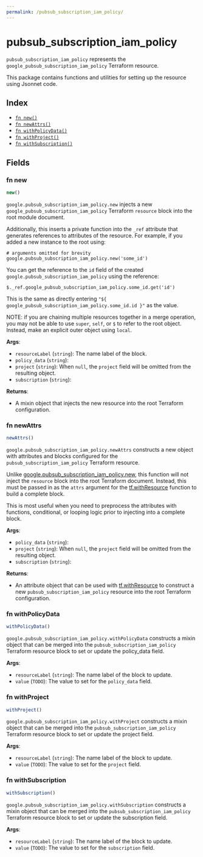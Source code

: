 ```yaml
---
permalink: /pubsub_subscription_iam_policy/
---
```


# pubsub_subscription_iam_policy

`pubsub_subscription_iam_policy` represents the `google_pubsub_subscription_iam_policy` Terraform resource.



This package contains functions and utilities for setting up the resource using Jsonnet code.


## Index

* [`fn new()`](#fn-new)
* [`fn newAttrs()`](#fn-newattrs)
* [`fn withPolicyData()`](#fn-withpolicydata)
* [`fn withProject()`](#fn-withproject)
* [`fn withSubscription()`](#fn-withsubscription)

## Fields

### fn new

```ts
new()
```


`google.pubsub_subscription_iam_policy.new` injects a new `google_pubsub_subscription_iam_policy` Terraform `resource`
block into the root module document.

Additionally, this inserts a private function into the `_ref` attribute that generates references to attributes of the
resource. For example, if you added a new instance to the root using:

    # arguments omitted for brevity
    google.pubsub_subscription_iam_policy.new('some_id')

You can get the reference to the `id` field of the created `google.pubsub_subscription_iam_policy` using the reference:

    $._ref.google_pubsub_subscription_iam_policy.some_id.get('id')

This is the same as directly entering `"${ google_pubsub_subscription_iam_policy.some_id.id }"` as the value.

NOTE: if you are chaining multiple resources together in a merge operation, you may not be able to use `super`, `self`,
or `$` to refer to the root object. Instead, make an explicit outer object using `local`.

**Args**:
  - `resourceLabel` (`string`): The name label of the block.
  - `policy_data` (`string`): 
  - `project` (`string`):  When `null`, the `project` field will be omitted from the resulting object.
  - `subscription` (`string`): 

**Returns**:
- A mixin object that injects the new resource into the root Terraform configuration.


### fn newAttrs

```ts
newAttrs()
```


`google.pubsub_subscription_iam_policy.newAttrs` constructs a new object with attributes and blocks configured for the `pubsub_subscription_iam_policy`
Terraform resource.

Unlike [google.pubsub_subscription_iam_policy.new](#fn-pubsubsubscriptioniampolicynew), this function will not inject the `resource`
block into the root Terraform document. Instead, this must be passed in as the `attrs` argument for the
[tf.withResource](https://github.com/tf-libsonnet/core/tree/main/docs#fn-withresource) function to build a complete block.

This is most useful when you need to preprocess the attributes with functions, conditional, or looping logic prior to
injecting into a complete block.

**Args**:
  - `policy_data` (`string`): 
  - `project` (`string`):  When `null`, the `project` field will be omitted from the resulting object.
  - `subscription` (`string`): 

**Returns**:
  - An attribute object that can be used with [tf.withResource](https://github.com/tf-libsonnet/core/tree/main/docs#fn-withresource) to construct a new `pubsub_subscription_iam_policy` resource into the root Terraform configuration.


### fn withPolicyData

```ts
withPolicyData()
```

`google.pubsub_subscription_iam_policy.withPolicyData` constructs a mixin object that can be merged into the `pubsub_subscription_iam_policy`
Terraform resource block to set or update the policy_data field.



**Args**:
  - `resourceLabel` (`string`): The name label of the block to update.
  - `value` (`TODO`): The value to set for the `policy_data` field.


### fn withProject

```ts
withProject()
```

`google.pubsub_subscription_iam_policy.withProject` constructs a mixin object that can be merged into the `pubsub_subscription_iam_policy`
Terraform resource block to set or update the project field.



**Args**:
  - `resourceLabel` (`string`): The name label of the block to update.
  - `value` (`TODO`): The value to set for the `project` field.


### fn withSubscription

```ts
withSubscription()
```

`google.pubsub_subscription_iam_policy.withSubscription` constructs a mixin object that can be merged into the `pubsub_subscription_iam_policy`
Terraform resource block to set or update the subscription field.



**Args**:
  - `resourceLabel` (`string`): The name label of the block to update.
  - `value` (`TODO`): The value to set for the `subscription` field.
